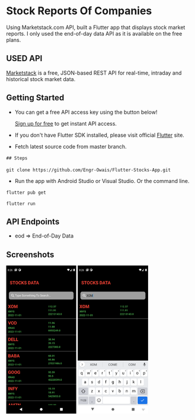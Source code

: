 # Stock Reports Of Companies

Using Marketstack.com API, built a Flutter app that displays stock market reports. I only used the end-of-day data API as it is available on the free plans.

## USED API

[Marketstack](https://marketstack.com/) is a free, JSON-based REST API for real-time, intraday and historical stock market data.

## Getting Started

- You can get a free API access key using the button below!

   [Sign up for free](https://marketstack.com/product) to get instant API access.


 - If you don't have Flutter SDK installed, please visit official [Flutter](https://flutter.dev/) site.
 - Fetch latest source code from master branch.
 
  ```
## Steps

 git clone https://github.com/Engr-Owais/Flutter-Stocks-App.git
 ```  
 - Run the app with Android Studio or Visual Studio. Or the command line.
 
 ```
 flutter pub get
 ```
 ```
 flutter run
 ```
## API Endpoints

- eod => End-of-Day Data


## Screenshots

<img src="https://github.com/Engr-Owais/Flutter-Stocks-App/blob/main/Screenshots/Screenshot_1667402763.png?raw=true" height="400em" />
<img src="https://github.com/Engr-Owais/Flutter-Stocks-App/blob/main/Screenshots/Screenshot_1667402796.png?raw=true" height="400em" />

